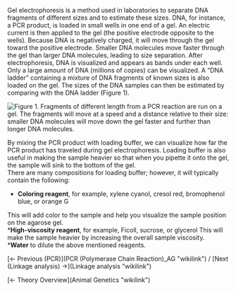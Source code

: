Gel electrophoresis is a method used in laboratories to separate DNA
fragments of different sizes and to estimate these sizes. DNA, for
instance, a PCR product, is loaded in small wells in one end of a gel.
An electric current is then applied to the gel (the positive electrode
opposite to the wells). Because DNA is negatively charged, it will move
through the gel toward the positive electrode. Smaller DNA molecules
move faster through the gel than larger DNA molecules, leading to size
separation. After electrophoresis, DNA is visualized and appears as
bands under each well. Only a large amount of DNA (millions of copies)
can be visualized. A “DNA ladder” containing a mixture of DNA fragments
of known sizes is also loaded on the gel. The sizes of the DNA samples
can then be estimated by comparing with the DNA ladder (Figure 1).

![ Figure 1. Fragments of different length from a PCR reaction are run
on a gel. The fragments will move at a speed and a distance relative to
their size: smaller DNA molecules will move down the gel faster and
further than longer DNA
molecules.](Gelelektroforese.jpg " Figure 1. Fragments of different length from a PCR reaction are run on a gel. The fragments will move at a speed and a distance relative to their size: smaller DNA molecules will move down the gel faster and further than longer DNA molecules.")

By mixing the PCR product with loading buffer, we can visualize how far
the PCR product has traveled during gel electrophoresis. Loading buffer
is also useful in making the sample heavier so that when you pipette it
onto the gel, the sample will sink to the bottom of the gel.\
There are many compositions for loading buffer; however, it will
typically contain the following:

-   **Coloring reagent**, for example, xylene cyanol, cresol red,
    bromophenol blue, or orange G

This will add color to the sample and help you visualize the sample
position on the agarose gel.\
\***High-viscosity reagent**, for example, Ficoll, sucrose, or glycerol
This will make the sample heavier by increasing the overall sample
viscosity.\
\***Water** to dilute the above mentioned reagents.

[← Previous (PCR)](PCR (Polymerase Chain Reaction)_AG "wikilink") /
[Next (Linkage analysis) →](Linkage analysis "wikilink")

[← Theory Overview](Animal Genetics "wikilink")

